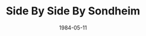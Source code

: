 ---
title: Side By Side By Sondheim
date: 1984-05-11
closing_date: 1984-05-26
layout: productions
playbill:
Theatre: Theatre Jacksonville
Venue: Little Theatre
cast:
- Ensemble:
  - Valerie Hall
  - Richard Sykes
  - Cindy Lube
  - Jamie Reaser
  - Judy Wade
  - Carl Carlson
- Narrator: Gerri Turbow
crew:
- Director: Ray Jensen
- Assistant Director: James W. Ruffett
- Set & Lighting Design: Andrew Way
- Musical Director: Rosalind MacEnulty
- Choreographer: Mary Anne Murray
- Stage Manager: James W. Ruffett
- Lighting Technician:
  - Andrew Way
  - Marti Carson
- Costumes: Valerie Hall
- Publicity: Ginny Ribadeneyra
- Set Construction:
  - Mary Sasser
  - Norm Dulaney
  - Joyce Block
  - Jim Ruffett
  - Jack Masters
  - Pam Jackson
  - Marti Carson
orchestra:
---